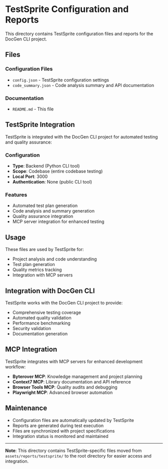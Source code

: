 # TestSprite Configuration and Reports

This directory contains TestSprite configuration files and reports for the DocGen CLI project.

## Files

### Configuration Files
- `config.json` - TestSprite configuration settings
- `code_summary.json` - Code analysis summary and API documentation

### Documentation
- `README.md` - This file

## TestSprite Integration

TestSprite is integrated with the DocGen CLI project for automated testing and quality assurance:

### Configuration
- **Type**: Backend (Python CLI tool)
- **Scope**: Codebase (entire codebase testing)
- **Local Port**: 3000
- **Authentication**: None (public CLI tool)

### Features
- Automated test plan generation
- Code analysis and summary generation
- Quality assurance integration
- MCP server integration for enhanced testing

## Usage

These files are used by TestSprite for:
- Project analysis and code understanding
- Test plan generation
- Quality metrics tracking
- Integration with MCP servers

## Integration with DocGen CLI

TestSprite works with the DocGen CLI project to provide:
- Comprehensive testing coverage
- Automated quality validation
- Performance benchmarking
- Security validation
- Documentation generation

## MCP Integration

TestSprite integrates with MCP servers for enhanced development workflow:
- **Byterover MCP**: Knowledge management and project planning
- **Context7 MCP**: Library documentation and API reference
- **Browser Tools MCP**: Quality audits and debugging
- **Playwright MCP**: Advanced browser automation

## Maintenance

- Configuration files are automatically updated by TestSprite
- Reports are generated during test execution
- Files are synchronized with project specifications
- Integration status is monitored and maintained

---

**Note**: This directory contains TestSprite-specific files moved from `assets/reports/testsprite/` to the root directory for easier access and integration.